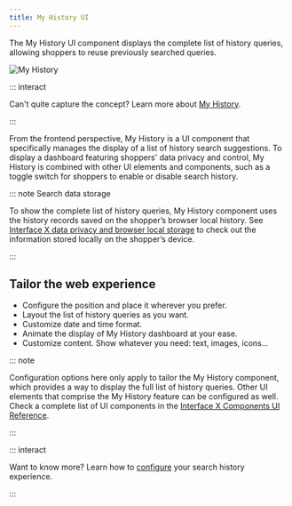 ```yaml
---
title: My History UI
---
```


The My History UI component displays the complete list of history queries, allowing shoppers to
reuse previously searched queries.

![My History](~@assets/x/features/overview-my-history.svg)

::: interact

Can't quite capture the concept? Learn more about
[My History](/explore-empathy-platform/features/my-history-overview.md).

:::

From the frontend perspective, My History is a UI component that specifically manages the display of
a list of history search suggestions. To display a dashboard featuring shoppers' data privacy and
control, My History is combined with other UI elements and components, such as a toggle switch for
shoppers to enable or disable search history.

::: note Search data storage

To show the complete list of history queries, My History component uses the history records saved on
the shopper’s browser local history. See
[Interface X data privacy and browser local storage](/explore-empathy-platform/experience-search-and-discovery/web-local-storage.md)
to check out the information stored locally on the shopper’s device.

:::

## Tailor the web experience

- Configure the position and place it wherever you prefer.
- Layout the list of history queries as you want.
- Customize date and time format.
- Animate the display of My History dashboard at your ease.
- Customize content. Show whatever you need: text, images, icons...

::: note

Configuration options here only apply to tailor the My History component, which provides a way to
display the full list of history queries. Other UI elements that comprise the My History feature can
be configured as well. Check a complete list of UI components in the
[Interface X Components UI Reference](/develop-empathy-platform/ui-reference/).

:::

::: interact

Want to know more? Learn how to
[configure](/develop-empathy-platform/ui-reference/components/history-queries/x-components.my-history)
your search history experience.

:::

<!--Include link to twitch session here: Watch how XXX uses the My History UI component in a real project. -->
